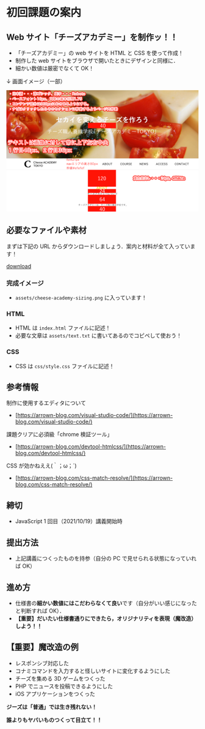 # 初回課題の案内

## Web サイト「チーズアカデミー」を制作ッ！！

- 「チーズアカデミー」の web サイトを HTML と CSS を使って作成！
- 制作した web サイトをブラウザで開いたときにデザインと同様に．
- 細かい数値は厳密でなくて OK！

↓ 画面イメージ（一部）

![画面イメージ](./img/cheese_image.png)

## 必要なファイルや素材

まずは下記の URL からダウンロードしましょう．案内と材料が全て入っています！

[download](../samples/00_first_work.zip)

### 完成イメージ

- `assets/cheese-academy-sizing.png` に入っています！

### HTML

- HTML は `index.html` ファイルに記述！
- 必要な文章は `assets/text.txt` に書いてあるのでコピペして使おう！

### CSS

- CSS は `css/style.css` ファイルに記述！

## 参考情報

制作に使用するエディタについて

- [https://arrown-blog.com/visual-studio-code/](https://arrown-blog.com/visual-studio-code/)

課題クリアに必須級「chrome 検証ツール」

- [https://arrown-blog.com/devtool-htmlcss/](https://arrown-blog.com/devtool-htmlcss/)

CSS が効かねええ(｀；ω；´)

- [https://arrown-blog.com/css-match-resolve/](https://arrown-blog.com/css-match-resolve/)

## 締切

- JavaScript 1 回目（2021/10/19）講義開始時

## 提出方法

- 上記講義につくったものを持参（自分の PC で見せられる状態になっていれば OK）

## 進め方

- 仕様書の**細かい数値にはこだわらなくて良い**です（自分がいい感じになったと判断すれば OK）．
- **【重要】だいたい仕様書通りにできたら，オリジナリティを表現（魔改造）しよう！！**

## 【重要】魔改造の例

- レスポンシブ対応した
- コナミコマンドを入力すると怪しいサイトに変化するようにした
- チーズを集める 3D ゲームをつくった
- PHP でニュースを投稿できるようにした
- iOS アプリケーションをつくった

**ジーズは「普通」では生き残れない！**

**誰よりもヤバいものつくって目立て！！**

